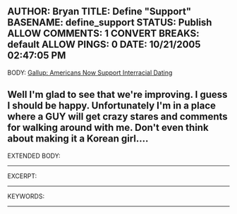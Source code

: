 AUTHOR: Bryan
TITLE: Define "Support"
BASENAME: define_support
STATUS: Publish
ALLOW COMMENTS: 1
CONVERT BREAKS: __default__
ALLOW PINGS: 0
DATE: 10/21/2005 02:47:05 PM
-----
BODY:
<a title="Gallup: Americans Now Support Interracial Dating" href="http://www.editorandpublisher.com/eandp/news/article_display.jsp?vnu_content_id=1001264046">Gallup: Americans Now Support Interracial Dating</a>

Well I'm glad to see that we're improving. I guess I should be happy. Unfortunately I'm in a place where a GUY will get crazy stares and comments for walking around with me. Don't even think about making it a Korean girl....
-----
EXTENDED BODY:

-----
EXCERPT:

-----
KEYWORDS:

-----


